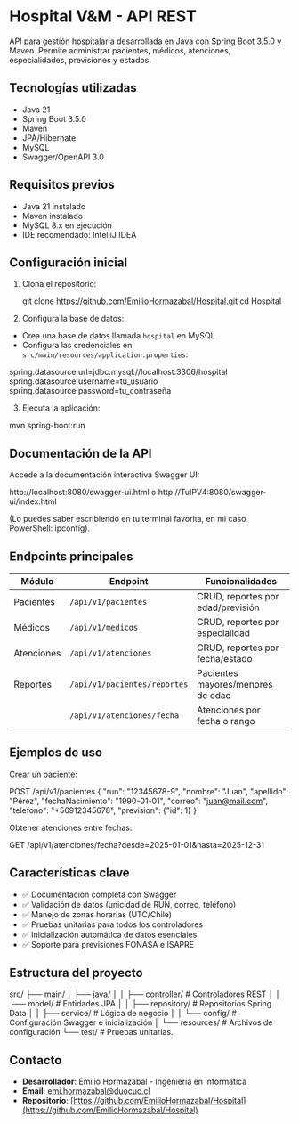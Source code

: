 # Hospital V&M - API REST

API para gestión hospitalaria desarrollada en Java con Spring Boot 3.5.0 y Maven. Permite administrar pacientes, médicos, atenciones, especialidades, previsiones y estados.

## Tecnologías utilizadas
- Java 21
- Spring Boot 3.5.0
- Maven
- JPA/Hibernate
- MySQL
- Swagger/OpenAPI 3.0

## Requisitos previos
- Java 21 instalado
- Maven instalado
- MySQL 8.x en ejecución
- IDE recomendado: IntelliJ IDEA

## Configuración inicial
1. Clona el repositorio:

   git clone https://github.com/EmilioHormazabal/Hospital.git
   cd Hospital

2. Configura la base de datos:

- Crea una base de datos llamada `hospital` en MySQL
- Configura las credenciales en `src/main/resources/application.properties`:

spring.datasource.url=jdbc:mysql://localhost:3306/hospital
spring.datasource.username=tu_usuario
spring.datasource.password=tu_contraseña


3. Ejecuta la aplicación:

mvn spring-boot:run


## Documentación de la API
Accede a la documentación interactiva Swagger UI:

http://localhost:8080/swagger-ui.html 
o 
http://TuIPV4:8080/swagger-ui/index.html

(Lo puedes saber escribiendo en tu terminal favorita, en mi caso PowerShell: ipconfig).

## Endpoints principales
| Módulo         | Endpoint                     | Funcionalidades |
|----------------|------------------------------|-----------------|
| Pacientes      | `/api/v1/pacientes`          | CRUD, reportes por edad/previsión |
| Médicos        | `/api/v1/medicos`            | CRUD, reportes por especialidad |
| Atenciones     | `/api/v1/atenciones`         | CRUD, reportes por fecha/estado |
| Reportes       | `/api/v1/pacientes/reportes` | Pacientes mayores/menores de edad |
|                | `/api/v1/atenciones/fecha`   | Atenciones por fecha o rango |

## Ejemplos de uso
Crear un paciente:

POST /api/v1/pacientes
{
"run": "12345678-9",
"nombre": "Juan",
"apellido": "Pérez",
"fechaNacimiento": "1990-01-01",
"correo": "juan@mail.com",
"telefono": "+56912345678",
"prevision": {"id": 1}
}


Obtener atenciones entre fechas:

GET /api/v1/atenciones/fecha?desde=2025-01-01&hasta=2025-12-31


## Características clave
- ✅ Documentación completa con Swagger
- ✅ Validación de datos (unicidad de RUN, correo, teléfono)
- ✅ Manejo de zonas horarias (UTC/Chile)
- ✅ Pruebas unitarias para todos los controladores
- ✅ Inicialización automática de datos esenciales
- ✅ Soporte para previsiones FONASA e ISAPRE

## Estructura del proyecto

src/
├── main/
│ ├── java/
│ │ ├── controller/ # Controladores REST
│ │ ├── model/ # Entidades JPA
│ │ ├── repository/ # Repositorios Spring Data
│ │ ├── service/ # Lógica de negocio
│ │ └── config/ # Configuración Swagger e inicialización
│ └── resources/ # Archivos de configuración
└── test/ # Pruebas unitarias.


## Contacto
- **Desarrollador**: Emilio Hormazabal - Ingeniería en Informática
- **Email**: emi.hormazabal@duocuc.cl
- **Repositorio**: [https://github.com/EmilioHormazabal/Hospital](https://github.com/EmilioHormazabal/Hospital)
